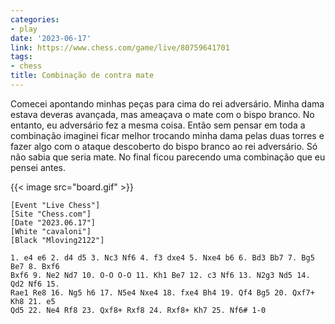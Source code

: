 ```yaml
---
categories:
- play
date: '2023-06-17'
link: https://www.chess.com/game/live/80759641701
tags:
- chess
title: Combinação de contra mate
---
```


Comecei apontando minhas peças para cima do rei adversário. Minha dama estava deveras avançada, mas ameaçava o mate com o bispo branco. No entanto, eu adversário fez a mesma coisa. Então sem pensar em toda a combinação imaginei ficar melhor trocando minha dama pelas duas torres e fazer algo com o ataque descoberto do bispo branco ao rei adversário. Só não sabia que seria mate. No final ficou parecendo uma combinação que eu pensei antes.

{{< image src="board.gif" >}}

```
[Event "Live Chess"]
[Site "Chess.com"]
[Date "2023.06.17"]
[White "cavaloni"]
[Black "Mloving2122"]

1. e4 e6 2. d4 d5 3. Nc3 Nf6 4. f3 dxe4 5. Nxe4 b6 6. Bd3 Bb7 7. Bg5 Be7 8. Bxf6
Bxf6 9. Ne2 Nd7 10. O-O O-O 11. Kh1 Be7 12. c3 Nf6 13. N2g3 Nd5 14. Qd2 Nf6 15.
Rae1 Re8 16. Ng5 h6 17. N5e4 Nxe4 18. fxe4 Bh4 19. Qf4 Bg5 20. Qxf7+ Kh8 21. e5
Qd5 22. Ne4 Rf8 23. Qxf8+ Rxf8 24. Rxf8+ Kh7 25. Nf6# 1-0
```
